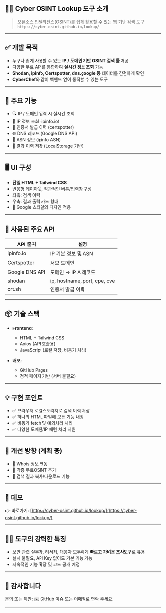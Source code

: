 
## 🕵️‍♂️ Cyber OSINT Lookup 도구 소개

> 오픈소스 인텔리전스(OSINT)를 쉽게 활용할 수 있는 웹 기반 검색 도구
> `https://cyber-osint.github.io/lookup/`

---

## ✅ 개발 목적

* 누구나 쉽게 사용할 수 있는 **IP / 도메인 기반 OSINT 검색 툴** 제공
* 다양한 무료 API를 통합하여 **실시간 정보 조회** 가능
* **Shodan, ipinfo, Certspotter, dns.google 등** 데이터를 간편하게 확인
* **CyberChef**와 같이 백엔드 없이 동작할 수 있는 도구

---

## 🧩 주요 기능

* 🔍 IP / 도메인 입력 시 실시간 조회
* 📡 IP 정보 조회 (ipinfo.io)
* 📜 인증서 발급 이력 (certspotter)
* 🌐 DNS 레코드 (Google DNS API)
* 🧠 ASN 정보 (ipinfo ASN)
* 🧾 결과 이력 저장 (LocalStorage 기반)

---

## 🖥️ UI 구성

* **단일 HTML + Tailwind CSS**
* 반응형 레이아웃, 직관적인 버튼/입력창 구성
* 좌측: 검색 이력
* 우측: 결과 출력 카드 형태
* 🎨 Google 스타일의 디자인 적용

---

## 🔌 사용된 주요 API

| API 출처         | 설명                          |
| -------------- | --------------------------- |
| ipinfo.io      | IP 기본 정보 및 ASN              |
| Certspotter    | 서브 도메인 |
| Google DNS API | 도메인 → IP A 레코드              |
| shodan      | ip, hostname, port, cpe, cve              |
| crt.sh      | 인증서 발급 이력              |
---

## 📦 기술 스택

* **Frontend**:

  * HTML + Tailwind CSS
  * Axios (API 호출용)
  * JavaScript (로컬 저장, 비동기 처리)

* **배포**:

  * GitHub Pages
  * 정적 페이지 기반 (서버 불필요)

---

## 💡 구현 포인트

* ✅ 브라우저 로컬스토리지로 검색 이력 저장
* ✅ 하나의 HTML 파일에 모든 기능 내장
* ✅ 비동기 fetch 및 예외처리 처리
* ✅ 다양한 도메인/IP 패턴 처리 지원

---

## 🎯 개선 방향 (계획 중)

* 🔐 Whois 정보 연동
* 📍 각종 무료OSINT 추가
* 📝 검색 결과 복사/다운로드 기능

---

## 🚀 데모

👉 바로가기:
[https://cyber-osint.github.io/lookup/](https://cyber-osint.github.io/lookup/)

---

## 👨‍💻 도구의 강력한 특징

* 보안 관련 실무자, 리서처, 대응자 모두에게
  **빠르고 가벼운 조사도구**로 유용
* 설치 불필요, API Key 없이도 기본 기능 가능
* 지속적인 기능 확장 및 코드 공개 예정

---

## 🙏 감사합니다

문의 또는 제안:
✉️ GitHub 이슈 또는 이메일로 연락 주세요.

---
